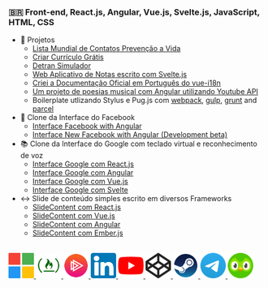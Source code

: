 ### 🇧🇷 Front-end, React.js, Angular, Vue.js, Svelte.js, JavaScript, HTML, CSS

- 🌿 Projetos
  * [Lista Mundial de Contatos Prevenção a Vida](https://lucasferreiralimax.github.io/save-our-soul)
  * [Criar Currículo Grátis](https://criar-curriculo.web.app?lang=pt-BR)
  * [Detran Simulador](https://detran-simulador.web.app)
  * [Web Aplicativo de Notas escrito com Svelte.js](https://keep-cybernetically.web.app)
  * [Criei a Documentação Oficial em Português do vue-i18n](https://kazupon.github.io/vue-i18n/pt)
  * [Um projeto de poesias musical com Angular utilizando Youtube API](https://rimandoaspoesias.web.app)
  * Boilerplate utlizando Stylus e Pug.js com [webpack](https://github.com/lucasferreiralimax/webpack_work), [gulp](https://github.com/lucasferreiralimax/gulp_work), [grunt](https://github.com/lucasferreiralimax/grunt_work) and [parcel](https://github.com/lucasferreiralimax/parcel_work)
- 📘 Clone da Interface do Facebook
  * [Interface Facebook with Angular](https://angular-facebook.web.app)
  * [Interface New Facebook with Angular (Development beta)](https://angular-facebook-new.web.app)
- 📚 Clone da Interface do Google com teclado virtual e reconhecimento de voz
  * [Interface Google com React.js](https://g00gle-reactjs.web.app)
  * [Interface Google com Angular](https://g00gle-angular.web.app)
  * [Interface Google com Vue.js](https://g00gle-vue.web.app)
  * [Interface Google com Svelte](https://g00gle-svelte.web.app)
- ↔️ Slide de conteúdo simples escrito em diversos Frameworks
  * [SlideContent com React.js](https://slidecontent-reactjs.web.app)
  * [SlideContent com Vue.js](https://slidecontent-vuejs.web.app)
  * [SlideContent com Angular](https://angular-slidecontent.web.app)
  * [SlideContent com Ember.js](https://slidecontent-ember.web.app)

<br>

<a href="https://docs.microsoft.com/pt-br/users/lucasferreiralimax" target="_blank">
  <img alt="Lucas Ferreira de Lima Microsoft Docs Learn" width="50px" src="https://raw.githubusercontent.com/lucasferreiralimax/lucasferreiralimax/master/assets/microsoft-logo.svg" />
</a>
<a href="https://www.freecodecamp.org/lucasferreiralimax" target="_blank">
  <img alt="Lucas Ferreira de Lima FreeCodeCamp" width="50px" src="https://raw.githubusercontent.com/lucasferreiralimax/lucasferreiralimax/master/assets/freecodecamp-logo.png" />
</a>
<a href="https://app.pluralsight.com/profile/lucasferreiralimax" target="_blank">
  <img alt="Lucas Ferreira de Lima PluralSight" width="50px" src="https://raw.githubusercontent.com/lucasferreiralimax/lucasferreiralimax/master/assets/pluralsight-logo.png" />
</a>
<a href="https://www.linkedin.com/in/lucasferreiralimax" target="_blank">
  <img alt="Lucas Ferreira de Lima LinkdeIn" width="50px" src="https://raw.githubusercontent.com/lucasferreiralimax/lucasferreiralimax/master/assets/linkedin-logo.svg" />
</a>
<a href="https://www.youtube.com/channel/UCxvF9bQs3PAasQJoNfeX-og" target="_blank">
  <img alt="2L Rimando As Poesias Youtube" width="50px" src="https://raw.githubusercontent.com/lucasferreiralimax/lucasferreiralimax/master/assets/youtube-logo.svg" />
</a>
<a href="https://codepen.io/lucaslimax" target="_blank">
  <img alt="lucaslimax Codepen" width="50px" src="https://raw.githubusercontent.com/lucasferreiralimax/lucasferreiralimax/master/assets/codepen-logo.svg" />
</a>
<a href="https://steamcommunity.com/id/lucaslima1337" target="_blank">
  <img alt="2L steam games" width="50px" src="https://raw.githubusercontent.com/lucasferreiralimax/lucasferreiralimax/master/assets/steam-logo.png" />
</a>
<a href="https://t.me/lucasferreiralimax" target="_blank">
  <img alt="Lucas Telegram" width="50px" src="https://raw.githubusercontent.com/lucasferreiralimax/lucasferreiralimax/master/assets/telegram-logo.svg" />
</a>
<a href="https://www.duolingo.com/profile/ferreiralimax" target="_blank">
  <img alt="Lucas Duolingo" width="50px" src="https://raw.githubusercontent.com/lucasferreiralimax/lucasferreiralimax/master/assets/duolingo-logo.svg" />
</a>
